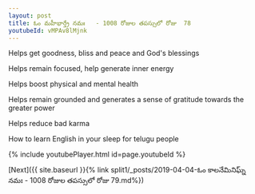 ```yaml
---
layout: post
title: ఓం మహీభార్త్రే నమః   - 1008 రోజుల తపస్సులో రోజు  78
youtubeId: vMPAv8lMjnk
---
```

 
 
Helps get goodness, bliss and peace and God's blessings
 
Helps remain focused, help generate inner energy 
 
Helps boost physical and mental health 
 
Helps remain grounded and generates a sense of gratitude towards the greater power 
 
Helps reduce bad karma
 
How to learn English in your sleep for telugu people
 
 
 
 


{% include youtubePlayer.html id=page.youtubeId %}
 
[Next]({{ site.baseurl }}{% link split1/_posts/2019-04-04-ఓం కాలనేమినిఘ్న్ నమః   - 1008 రోజుల తపస్సులో రోజు  79.md%})
 
